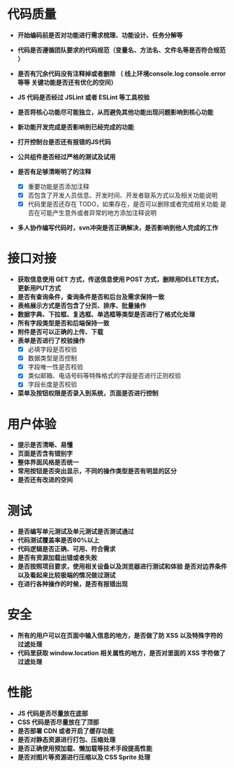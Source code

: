 # 代码质量

- **开始编码前是否对功能进行需求梳理、功能设计、任务分解等** 

- **代码是否遵循团队要求的代码规范（变量名、方法名、文件名等是否符合规范 ）** 
- **是否有冗余代码没有注释掉或者删除 （ 线上环境console.log console.error等等 关键功能是否还有优化的空间）** 
- **JS 代码是否经过 JSLint 或者 ESLint 等工具校验**
- **是否将核心功能尽可能独立，从而避免其他功能出现问题影响到核心功能** 
- **新功能开发完成是否影响到已经完成的功能** 
- **打开控制台是否还有报错的JS代码** 
- **公共组件是否经过严格的测试及试用** 
- **是否有足够清晰明了的注释** 
  - [x] 重要功能是否添加注释 
  - [x] 否包含了开发人员信息、开发时间、开发者联系方式以及相关功能说明 
  - [x] 代码里是否还存在 TODO，如果存在，是否可以删除或者完成相关功能 是否在可能产生意外或者异常的地方添加注释说明 
- **多人协作编写代码时，svn冲突是否正确解决，是否影响到他人完成的工作** 

# 接口对接

- **获取信息使用 GET 方式，传送信息使用 POST 方式，删除用DELETE方式，更新用PUT方式** 
- **是否有查询条件，查询条件是否和后台及需求保持一致** 
- **表格展示方式是否包含了分页、排序、批量操作** 
- **数据字典、下拉框、复选框、单选框等类型是否进行了格式化处理** 
- **所有字段类型是否和后端保持一致** 
- **附件是否可以正确的上传、下载** 
- **表单是否进行了校验操作** 
  - [x] 必填字段是否校验 
  - [x] 数据类型是否控制 
  - [x] 字段唯一性是否校验 
  - [x] 类似邮箱、电话号码等特殊格式的字段是否进行正则校验 
  - [x] 字段长度是否校验 
- **菜单及按钮权限是否录入到系统，页面是否进行控制** 

# 用户体验

- **提示是否清晰、易懂** 
- **页面是否含有错别字** 
- **整体界面风格是否统一** 
- **常用按钮是否突出显示，不同的操作类型是否有明显的区分** 
- **是否还有改进的空间** 

# 测试

- **是否编写单元测试及单元测试是否测试通过** 
- **代码测试覆盖率是否80%以上** 
- **代码逻辑是否正确、可用、符合需求** 
- **是否有资源加载出错或者失败** 
- **是否按照项目要求，使用相关设备以及浏览器进行测试和体验 是否对边界条件以及看起来比较极端的情况做过测试** 
- **在进行各种操作的时候，是否有报错出现** 

# 安全

- **所有的用户可以在页面中输入信息的地方，是否做了防 XSS 以及特殊字符的过滤处理** 
- **代码里获取 window.location 相关属性的地方，是否对里面的 XSS 字符做了过滤处理** 

# 性能

- **JS 代码是否尽量放在底部** 
- **CSS 代码是否尽量放在了顶部** 
- **是否部署 CDN 或者开启了缓存功能** 
- **是否对静态资源进行打包、压缩处理** 
- **是否正确使用预加载、懒加载等技术手段提高性能** 
- **是否对图片等资源进行压缩以及 CSS Sprite 处理** 
